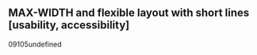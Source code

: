<article><h2>MAX-WIDTH and flexible layout with short lines [usability, accessibility]</h2><time><span class="day">0</span><span class="month">9</span><span class="year">105</span></time>undefined</article>